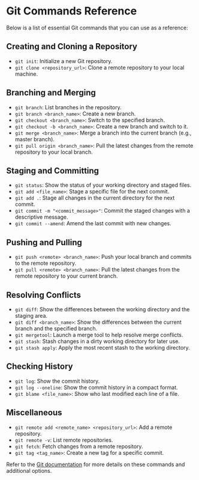 # Git Commands Reference

Below is a list of essential Git commands that you can use as a reference:

## Creating and Cloning a Repository

- `git init`: Initialize a new Git repository.
- `git clone <repository_url>`: Clone a remote repository to your local machine.

## Branching and Merging

- `git branch`: List branches in the repository.
- `git branch <branch_name>`: Create a new branch.
- `git checkout <branch_name>`: Switch to the specified branch.
- `git checkout -b <branch_name>`: Create a new branch and switch to it.
- `git merge <branch_name>`: Merge a branch into the current branch (e.g., master branch).
- `git pull origin <branch_name>`: Pull the latest changes from the remote repository to your local branch.

## Staging and Committing

- `git status`: Show the status of your working directory and staged files.
- `git add <file_name>`: Stage a specific file for the next commit.
- `git add .`: Stage all changes in the current directory for the next commit.
- `git commit -m "<commit_message>"`: Commit the staged changes with a descriptive message.
- `git commit --amend`: Amend the last commit with new changes.

## Pushing and Pulling

- `git push <remote> <branch_name>`: Push your local branch and commits to the remote repository.
- `git pull <remote> <branch_name>`: Pull the latest changes from the remote repository to your current branch.

## Resolving Conflicts

- `git diff`: Show the differences between the working directory and the staging area.
- `git diff <branch_name>`: Show the differences between the current branch and the specified branch.
- `git mergetool`: Launch a merge tool to help resolve merge conflicts.
- `git stash`: Stash changes in a dirty working directory for later use.
- `git stash apply`: Apply the most recent stash to the working directory.

## Checking History

- `git log`: Show the commit history.
- `git log --oneline`: Show the commit history in a compact format.
- `git blame <file_name>`: Show who last modified each line of a file.

## Miscellaneous

- `git remote add <remote_name> <repository_url>`: Add a remote repository.
- `git remote -v`: List remote repositories.
- `git fetch`: Fetch changes from a remote repository.
- `git tag <tag_name>`: Create a new tag for a specific commit.

Refer to the [Git documentation](https://git-scm.com/doc) for more details on these commands and additional options.
